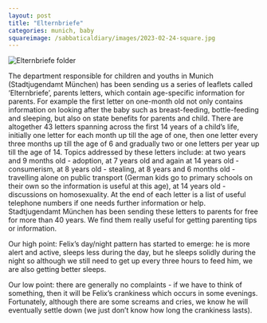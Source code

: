 ```yaml
---
layout: post
title: "Elternbriefe"
categories: munich, baby
squareimage: /sabbaticaldiary/images/2023-02-24-square.jpg
---
```

<img src="/sabbaticaldiary/images/2023-02-24.jpg" alt="Elternbriefe folder" class="center">

The department responsible for children and youths in Munich (Stadtjugendamt München) has been sending us a series of leaflets called ‘Elternbriefe’, parents letters, which contain age-specific information for parents. For example the first letter on one-month old not only contains information on looking after the baby such as breast-feeding, bottle-feeding and sleeping, but also on state benefits for parents and child. There are altogether 43 letters spanning across the first 14 years of a child’s life, initially one letter for each month up till the age of one, then one letter every three months up till the age of 6 and gradually two or one letters per year up till the age of 14. Topics addressed by these letters include: at two years and 9 months old - adoption, at 7 years old and again at 14 years old - consumerism, at 8 years old - stealing, at 8 years and 6 months old - travelling alone on public transport (German kids go to primary schools on their own so the information is useful at this age), at 14 years old - discussions on homosexuality. At the end of each letter is a list of useful telephone numbers if one needs further information or help. Stadtjugendamt München has been sending these letters to parents for free for more than 40 years. We find them really useful for getting parenting tips or information.   

Our high point: Felix’s day/night pattern has started to emerge: he is more alert and active, sleeps less during the day, but he sleeps solidly during the night so although we still need to get up every three hours to feed him, we are also getting better sleeps. 

Our low point: there are generally no complaints - if we have to think of something, then it will be Felix’s crankiness which occurs in some evenings. Fortunately, although there are some screams and cries, we know he will eventually settle down (we just don’t know how long the crankiness lasts).
